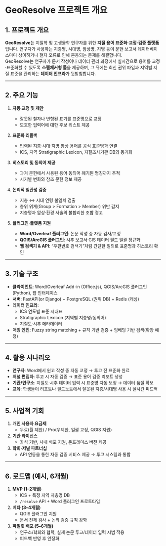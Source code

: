# GeoResolve 프로젝트 개요

## 1. 프로젝트 개요
**GeoResolve**는 지질학 및 고생물학 연구자를 위한 **지질 용어 표준화·교정·검증 플랫폼**입니다. 연구자가 사용하는 지층명, 시대명, 암상명, 지명 등이 문헌·보고서·데이터베이스마다 상이하거나 철자 오류로 인해 혼동되는 문제를 해결합니다.  
GeoResolve는 연구자가 문서 작성이나 데이터 관리 과정에서 실시간으로 용어를 교정·표준화할 수 있도록 **스펠체커형 툴**을 제공하며, 그 뒤에는 최신 권위 파일과 지역별 지질 표준을 관리하는 **데이터 인프라**가 뒷받침합니다.

---

## 2. 주요 기능
1. **자동 교정 및 제안**
   - 잘못된 철자나 변형된 표기를 표준명으로 교정  
   - 모호한 입력어에 대한 후보 리스트 제공  

2. **표준화 리졸버**
   - 입력된 지층·시대·지명·암상 용어를 공식 표준명과 연결  
   - ICS, 지역 Stratigraphic Lexicon, 지질조사기관 DB와 동기화  

3. **히스토리 및 동의어 제공**
   - 과거 문헌에서 사용된 용어·동의어·폐기된 명칭까지 추적  
   - 시기별 변화와 참조 문헌 정보 제공  

4. **논리적 일관성 검증**
   - 지층 ↔ 시대 연령 불일치 검출  
   - 층위 위계(Group > Formation > Member) 위반 감지  
   - 지층명과 암상·환경 서술의 불합리한 조합 경고  

5. **플러그인·플랫폼 지원**
   - **Word/Overleaf 플러그인**: 논문 작성 중 자동 검사/교정  
   - **QGIS/ArcGIS 플러그인**: 시추 보고서·GIS 데이터 필드 일괄 정규화  
   - **웹 검색기 & API**: “우편번호 검색기”처럼 간단한 질의로 표준명과 히스토리 확인  

---

## 3. 기술 구조
- **클라이언트**: Word/Overleaf Add-in (Office.js), QGIS/ArcGIS 플러그인 (Python), 웹 인터페이스  
- **서버**: FastAPI(or Django) + PostgreSQL (권위 DB) + Redis (캐싱)  
- **데이터 인프라**:  
  - ICS 연도별 표준 시대표  
  - Stratigraphic Lexicon (지역별 지층명/동의어)  
  - 지질도·시추 메타데이터  
- **매칭 엔진**: Fuzzy string matching + 규칙 기반 검증 + 임베딩 기반 검색(확장 예정)  

---

## 4. 활용 시나리오
- **연구자**: Word에서 원고 작성 중 자동 교정 → 투고 전 표준화 완료  
- **저널 편집자**: 투고 시 자동 검증 → 표준 용어 검증 리포트 생성  
- **기관/연구소**: 지질도·시추 데이터 입력 시 표준명 자동 보정 → 데이터 품질 확보  
- **교육**: 학생들이 리포트나 필드노트에서 잘못된 지층/시대명 사용 시 실시간 피드백  

---

## 5. 사업적 기회
1. **개인 사용자 요금제**  
   - 무료(월 제한) / Pro(무제한, 일괄 교정, QGIS 지원)  
2. **기관 라이선스**  
   - 좌석 기반, 사내 배포 지원, 온프레미스 버전 제공  
3. **학회·저널 파트너십**  
   - API 연동을 통한 자동 검증 서비스 제공 → 투고 시스템과 통합  

---

## 6. 로드맵 (예시, 6개월)
1. **MVP (1–2개월)**  
   - ICS + 특정 지역 지층명 DB  
   - `/resolve` API + Word 플러그인 프로토타입  
2. **베타 (3–4개월)**  
   - QGIS 플러그인 지원  
   - 문서 전체 검사 + 논리 검증 규칙 강화  
3. **파일럿 배포 (5–6개월)**  
   - 연구소/학회와 협력, 실제 논문 투고/데이터 입력 시범 적용  
   - 피드백 반영 후 안정화  
